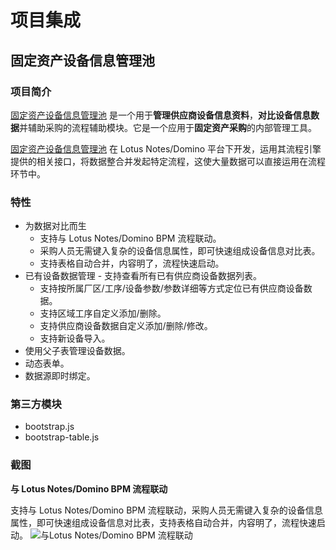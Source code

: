 # 项目集成

## 固定资产设备信息管理池

### 项目简介

[固定资产设备信息管理池](/BPM/projectList.html#固定资产设备信息管理池) 是一个用于**管理供应商设备信息资料**，**对比设备信息数据**并辅助采购的流程辅助模块。它是一个应用于**固定资产采购**的内部管理工具。

[固定资产设备信息管理池](/BPM/projectList.html#固定资产设备信息管理池) 在 Lotus Notes/Domino 平台下开发，运用其流程引擎提供的相关接口，将数据整合并发起特定流程，这使大量数据可以直接运用在流程环节中。

### 特性

- 为数据对比而生
  - 支持与 Lotus Notes/Domino BPM 流程联动。
  - 采购人员无需键入复杂的设备信息属性，即可快速组成设备信息对比表。
  - 支持表格自动合并，内容明了，流程快速启动。
- 已有设备数据管理 - 支持查看所有已有供应商设备数据列表。
  - 支持按所属厂区/工序/设备参数/参数详细等方式定位已有供应商设备数据。
  - 支持区域工序自定义添加/删除。
  - 支持供应商设备数据自定义添加/删除/修改。
  - 支持新设备导入。
- 使用父子表管理设备数据。
- 动态表单。
- 数据源即时绑定。

### 第三方模块

- bootstrap.js
- bootstrap-table.js

### 截图

**与 Lotus Notes/Domino BPM 流程联动**

支持与 Lotus Notes/Domino BPM 流程联动，采购人员无需键入复杂的设备信息属性，即可快速组成设备信息对比表，支持表格自动合并，内容明了，流程快速启动。
![与Lotus Notes/Domino BPM 流程联动](/Lotus/AutoPro.gif)
